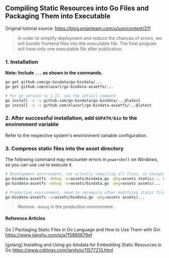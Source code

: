 ## Compiling Static Resources into Go Files and Packaging Them into Executable

Original tutorial source: https://blog.enianteam.com/u/sun/content/211

> In order to simplify deployment and reduce the chances of errors, we will bundle frontend files into the executable file. The final program will have only one executable file after publication.

### 1. Installation
**Note: Include `...` as shown in the commands.**
```sh
go get github.com/go-bindata/go-bindata/...
go get github.com/elazarl/go-bindata-assetfs/...

# For go version >= 1.17, use the intsall command
go install -a -v github.com/go-bindata/go-bindata/...@latest
go install -a -v github.com/elazarl/go-bindata-assetfs/...@latest
```

### 2. After successful installation, add `GOPATH/bin` to the environment variable

Refer to the respective system's environment variable configuration.

### 3. Compress static files into the asset directory
The following command may encounter errors in `powershell` on Windows, so you can use `cmd` to execute it.
```sh
# Development environment, not actually compiling all files, so changes to static files take effect immediately
go-bindata-assetfs -debug -o=assets/bindata.go -pkg=assets static/... view/... # Multiple directories
go-bindata-assetfs -debug -o=assets/bindata.go -pkg=assets assets/... 

# Production environment, need to recompile after modifying static files
go-bindata-assetfs -o=assets/bindata.go -pkg=assets assets/... 
```
> Remove `-debug` in the production environment.

#### Reference Articles
Go | Packaging Static Files in Go Language and How to Use Them with Gin
https://www.jianshu.com/p/a7f5885679ef

[golang] Installing and Using go-bindata for Embedding Static Resources in Go
https://www.cnblogs.com/landv/p/11577213.html